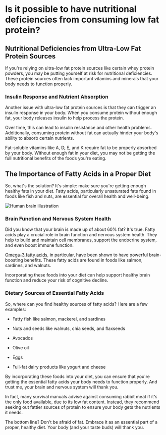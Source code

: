 # Is it possible to have nutritional deficiencies from consuming low fat protein?

## **Nutritional Deficiencies from Ultra-Low Fat Protein Sources**

If you're relying on ultra-low fat protein sources like certain whey protein powders, you may be putting yourself at risk for nutritional deficiencies. These protein sources often lack important vitamins and minerals that your body needs to function properly.

### **Insulin Response and Nutrient Absorption**

Another issue with ultra-low fat protein sources is that they can trigger an insulin response in your body. When you consume protein without enough fat, your body releases insulin to help process the protein.

Over time, this can lead to insulin resistance and other health problems. Additionally, consuming protein without fat can actually hinder your body's ability to absorb certain nutrients.

Fat-soluble vitamins like A, D, E, and K require fat to be properly absorbed by your body. Without enough fat in your diet, you may not be getting the full nutritional benefits of the foods you're eating.

## **The Importance of Fatty Acids in a Proper Diet**

So, what's the solution? It's simple: make sure you're getting enough healthy fats in your diet. Fatty acids, particularly unsaturated fats found in foods like fish and nuts, are essential for overall health and well-being.

![Human brain illustration](https://drberg-dam.imgix.net/others/human-brain-stimulation-activity-neuron-close.jpg?w=992&auto=compress,format)

### **Brain Function and Nervous System Health**

Did you know that your brain is made up of about 60% fat? It's true. Fatty acids play a crucial role in brain function and nervous system health. They help to build and maintain cell membranes, support the endocrine system, and even boost immune function.

[Omega-3 fatty acids](https://www.drberg.com/blog/basics-of-omega-3-fatty-acids), in particular, have been shown to have powerful brain-boosting benefits. These fatty acids are found in foods like salmon, sardines, and walnuts.

Incorporating these foods into your diet can help support healthy brain function and reduce your risk of cognitive decline.

### **Dietary Sources of Essential Fatty Acids**

So, where can you find healthy sources of fatty acids? Here are a few examples:

- Fatty fish like salmon, mackerel, and sardines

- Nuts and seeds like walnuts, chia seeds, and flaxseeds

- Avocados

- Olive oil

- Eggs

- Full-fat dairy products like yogurt and cheese

By incorporating these foods into your diet, you can ensure that you're getting the essential fatty acids your body needs to function properly. And trust me, your brain and nervous system will thank you.

In fact, many survival manuals advise against consuming rabbit meat if it's the only food available, due to its low fat content. Instead, they recommend seeking out fattier sources of protein to ensure your body gets the nutrients it needs.

The bottom line? Don't be afraid of fat. Embrace it as an essential part of a proper, healthy diet. Your body (and your taste buds) will thank you.
